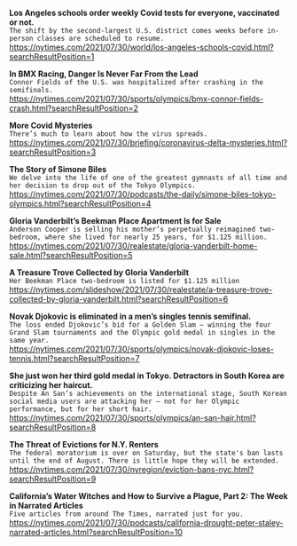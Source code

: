 **Los Angeles schools order weekly Covid tests for everyone, vaccinated or not.**\
`The shift by the second-largest U.S. district comes weeks before in-person classes are scheduled to resume.`\
https://nytimes.com/2021/07/30/world/los-angeles-schools-covid.html?searchResultPosition=1

**In BMX Racing, Danger Is Never Far From the Lead**\
`Connor Fields of the U.S. was hospitalized after crashing in the semifinals.`\
https://nytimes.com/2021/07/30/sports/olympics/bmx-connor-fields-crash.html?searchResultPosition=2

**More Covid Mysteries**\
`There’s much to learn about how the virus spreads.`\
https://nytimes.com/2021/07/30/briefing/coronavirus-delta-mysteries.html?searchResultPosition=3

**The Story of Simone Biles**\
`We delve into the life of one of the greatest gymnasts of all time and her decision to drop out of the Tokyo Olympics.`\
https://nytimes.com/2021/07/30/podcasts/the-daily/simone-biles-tokyo-olympics.html?searchResultPosition=4

**Gloria Vanderbilt’s Beekman Place Apartment Is for Sale**\
`Anderson Cooper is selling his mother’s perpetually reimagined two-bedroom, where she lived for nearly 25 years, for $1.125 million.`\
https://nytimes.com/2021/07/30/realestate/gloria-vanderbilt-home-sale.html?searchResultPosition=5

**A Treasure Trove Collected by Gloria Vanderbilt**\
`Her Beekman Place two-bedroom is listed for $1.125 million`\
https://nytimes.com/slideshow/2021/07/30/realestate/a-treasure-trove-collected-by-gloria-vanderbilt.html?searchResultPosition=6

**Novak Djokovic is eliminated in a men’s singles tennis semifinal.**\
`The loss ended Djokovic’s bid for a Golden Slam — winning the four Grand Slam tournaments and the Olympic gold medal in singles in the same year.`\
https://nytimes.com/2021/07/30/sports/olympics/novak-djokovic-loses-tennis.html?searchResultPosition=7

**She just won her third gold medal in Tokyo. Detractors in South Korea are criticizing her haircut.**\
`Despite An San’s achievements on the international stage, South Korean social media users are attacking her — not for her Olympic performance, but for her short hair.`\
https://nytimes.com/2021/07/30/sports/olympics/an-san-hair.html?searchResultPosition=8

**The Threat of Evictions for N.Y. Renters**\
`The federal moratorium is over on Saturday, but the state's ban lasts until the end of August. There is little hope they will be extended.`\
https://nytimes.com/2021/07/30/nyregion/eviction-bans-nyc.html?searchResultPosition=9

**California’s Water Witches and How to Survive a Plague, Part 2: The Week in Narrated Articles**\
`Five articles from around The Times, narrated just for you.`\
https://nytimes.com/2021/07/30/podcasts/california-drought-peter-staley-narrated-articles.html?searchResultPosition=10

